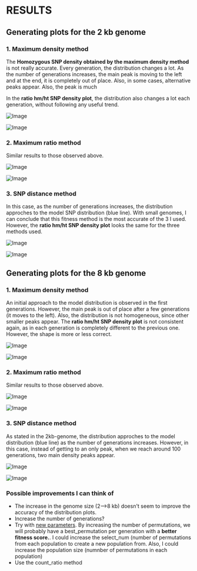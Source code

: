 RESULTS
========================================================
Generating plots for the 2 kb genome
-------
### 1. Maximum density method

The **Homozygous SNP density obtained by the maximum density method** is not really accurate. Every generation, the distribution changes a lot. As the number of generations increases, the main peak is moving to the left and at the end, it is completely out of place. Also, in some cases, alternative peaks appear. Also, the peak is much  

In the **ratio hm/ht SNP density plot**, the distribution also changes a lot each generation, without following any useful trend. 


![Image](https://github.com/pilarcormo/small_genomes_SNPs/blob/master/arabidopsis_datasets/dataset_small2kb/max_density_150gen/images_hm.gif?raw=true)

![Image](https://github.com/pilarcormo/small_genomes_SNPs/blob/master/arabidopsis_datasets/dataset_small2kb/max_density_150gen/images_hyp.gif?raw=true)

### 2. Maximum ratio method
Similar results to those observed above.

![Image](https://github.com/pilarcormo/small_genomes_SNPs/blob/master/arabidopsis_datasets/dataset_small2kb/max_ratio_150gen/images_hm.gif?raw=true)

![Image](https://github.com/pilarcormo/small_genomes_SNPs/blob/master/arabidopsis_datasets/dataset_small2kb/max_ratio_150gen/images_hyp.gif?raw=true)

### 3. SNP distance method
In this case, as the number of generations increases, the distribution approches to the model SNP distribution (blue line). With small genomes, I can conclude that this fitness method is the most accurate of the 3 I used. However, the **ratio hm/ht SNP density plot** looks the same for the three methods used. 

![Image](https://github.com/pilarcormo/small_genomes_SNPs/blob/master/arabidopsis_datasets/dataset_small2kb/snp_distance_150gen/images_hm.gif?raw=true)

![Image](https://github.com/pilarcormo/small_genomes_SNPs/blob/master/arabidopsis_datasets/dataset_small2kb/snp_distance_150gen/images_hyp.gif?raw=true)

Generating plots for the 8 kb genome
-------
### 1. Maximum density method

An initial approach to the model distribution is observed in the first generations. However, the main peak is out of place after a few generations (it moves to the left). Also, the distribution is not homogeneous, since other smaller peaks appear. The **ratio hm/ht SNP density plot** is not consistent again, as in each generation is completely different to the previous one. However, the shape is more or less correct. 

![Image](https://github.com/pilarcormo/small_genomes_SNPs/blob/master/arabidopsis_datasets/dataset_small8kb/max_density_150gen/images_hm.gif?raw=true)

![Image](https://github.com/pilarcormo/small_genomes_SNPs/blob/master/arabidopsis_datasets/dataset_small8kb/max_density_150gen/images_hyp.gif?raw=true)

### 2. Maximum ratio method

Similar results to those observed above.

![Image](https://github.com/pilarcormo/small_genomes_SNPs/blob/master/arabidopsis_datasets/dataset_small8kb/max_ratio_150gen/images_hm.gif?raw=true)

![Image](https://github.com/pilarcormo/small_genomes_SNPs/blob/master/arabidopsis_datasets/dataset_small8kb/max_ratio_150gen/images_hyp.gif?raw=true)

### 3. SNP distance method

As stated in the 2kb-genome, the distribution approches to the model distribution (blue line) as the number of generations increases. However, in this case, instead of getting to an only peak, when we reach around 100 generations, two main density peaks appear. 

![Image](https://github.com/pilarcormo/small_genomes_SNPs/blob/master/arabidopsis_datasets/dataset_small8kb/snp_distance_150gen/images_hm.gif?raw=true)

![Image](https://github.com/pilarcormo/small_genomes_SNPs/blob/master/arabidopsis_datasets/dataset_small8kb/snp_distance_150gen/images_hyp.gif?raw=true)



### Possible improvements I can think of

- The increase in the genome size (2-->8 kb) doesn't seem to improve the accuracy of the distribution plots.
- Increase the number of generations? 
- Try with [new parameters](https://github.com/pilarcormo/Lab_book_TSL/blob/master/October%202014/22.10.14.md).  By increasing the number of permutations, we will probably have a best_permutation per generation with a **better fitness score.**. I could increase the select_num (number of permutations from each population to create a new population from. Also, I could increase the population size (numnber of permutations in each population)
- Use the count_ratio method
